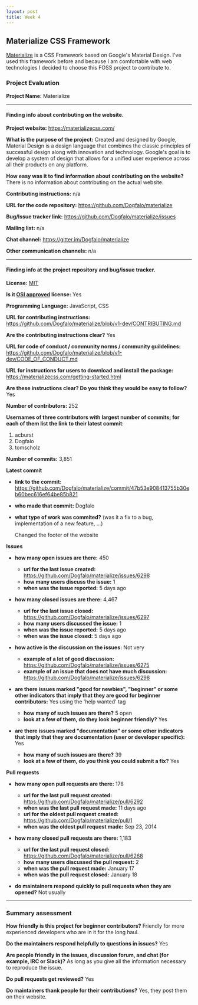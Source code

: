 ```yaml
---
layout: post
title: Week 4
---
```


## Materialize CSS Framework

[Materialize](https://materializecss.com/) is a CSS Framework based on Google's Material Design. I've used this framework before and because I am comfortable with web technologies I decided to choose this FOSS project to contribute to.

### Project Evaluation

__Project Name:__  Materialize

---

#### Finding info about contributing on the website.

__Project website:__ https://materializecss.com/

__What is the purpose of the project:__ Created and designed by Google, Material Design is a design language that combines the classic principles of successful design along with innovation and technology. Google's goal is to develop a system of design that allows for a unified user experience across all their products on any platform.

__How easy was it to find information about contributing on the website?__ There is no information about contributing on the actual website.

__Contributing instructions:__ n/a

__URL for the code repository:__ https://github.com/Dogfalo/materialize

__Bug/Issue tracker link:__ https://github.com/Dogfalo/materialize/issues

__Mailing list:__ n/a

__Chat channel:__ https://gitter.im/Dogfalo/materialize

__Other communication channels:__ n/a

---

#### Finding info at the project repository and bug/issue tracker.

__License:__ [MIT](https://github.com/Dogfalo/materialize/blob/master/LICENSE)

__Is it [OSI approved](https://opensource.org/licenses/alphabetical) license:__ Yes

__Programming Language:__ JavaScript, CSS

__URL for contributing instructions:__ https://github.com/Dogfalo/materialize/blob/v1-dev/CONTRIBUTING.md

__Are the contributing instructions clear?__ Yes

__URL for code of conduct / community norms / community guildelines:__ https://github.com/Dogfalo/materialize/blob/v1-dev/CODE_OF_CONDUCT.md

__URL for instructions for users to download and install the package:__ https://materializecss.com/getting-started.html

__Are these instructions clear? Do you think they would be easy to follow?__ Yes

__Number of contributors:__ 252

__Usernames of three contributors with largest number of commits; for
each of them list the link to their latest commit__:

1. acburst
2. Dogfalo
3. tomscholz

__Number of commits:__ 3,851

__Latest commit__

- __link to the commit:__ https://github.com/Dogfalo/materialize/commit/47b53e908413755b30eb60bec616ef64be85b821

- __who made that commit:__ Dogfalo

- __what type of work was commited?__ (was it a fix to a bug, implementation of a new feature, ...)

    Changed the footer of the website

__Issues__

- __how many open issues are there:__ 450

    - __url for the last issue created:__ https://github.com/Dogfalo/materialize/issues/6298
    - __how many users discuss the issue:__ 1
    - __when was the issue reported:__ 5 days ago
    

- __how many closed issues are there:__ 4,467
    - __url for the last issue closed:__ https://github.com/Dogfalo/materialize/issues/6297
    - __how many users discussed the issue:__ 1
    - __when was the issue reported:__ 5 days ago
    - __when was the issue closed:__ 5 days ago

- __how active is the discussion on the issues:__ Not very
    - __example of a lot of good discussion:__ https://github.com/Dogfalo/materialize/issues/6275
    - __example of an issue that does not have much discussion:__ https://github.com/Dogfalo/materialize/issues/6298

- __are there issues marked "good for newbies", "beginner" or some other indicators that imply that they are good for beginner contributors:__ Yes using the 'help wanted' tag
    - __how many of such issues are there?__ 5 open
    - __look at a few of them, do they look beginner friendly?__ Yes

- __are there issues marked "documentation" or some other indicators that imply that they are documentation (user or developer specific):__ Yes
    - __how many of such issues are there?__ 39
    - __look at a few of them, do you think you could submit a fix?__ Yes

__Pull requests__

- __how many open pull requests are there:__ 178
    - __url for the last pull request created:__ https://github.com/Dogfalo/materialize/pull/6292
    - __when was the last pull request made:__ 11 days ago
    - __url for the oldest pull request created:__ https://github.com/Dogfalo/materialize/pull/1
    - __when was the oldest pull request made:__ Sep 23, 2014
- __how many closed pull requests are there:__ 1,183
    - __url for the last pull request closed:__ https://github.com/Dogfalo/materialize/pull/6268
    - __how many users discussed the pull request:__ 2
    - __when was the pull request made:__ January 17
    - __when was the pull request closed:__ January 18

- __do maintainers respond quickly to pull requests when they are opened?__ Not usually

---

### Summary assessment

__How friendly is this project for beginner contributors?__ Friendly for more experienced developers who are in it for the long haul.

__Do the maintainers respond helpfully to questions in issues?__ Yes

__Are people friendly in the issues, discussion forum, and chat (for example, IRC or Slack)?__ As long as you give all the information necessary to reproduce the issue. 

__Do pull requests get reviewed?__ Yes

__Do maintainers thank people for their contributions?__ Yes, they post them on their website.


 